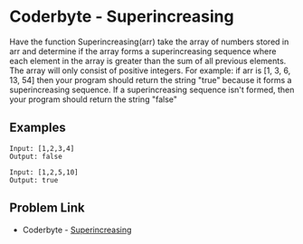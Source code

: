# Coderbyte - Superincreasing

Have the function Superincreasing(arr) take the array of numbers stored in arr and determine if the array forms a superincreasing sequence where each element in the array is greater than the sum of all previous elements. The array will only consist of positive integers. For example: if arr is [1, 3, 6, 13, 54] then your program should return the string "true" because it forms a superincreasing sequence. If a superincreasing sequence isn't formed, then your program should return the string "false"

## Examples

```
Input: [1,2,3,4]
Output: false
```

```
Input: [1,2,5,10]
Output: true
```

## Problem Link

- Coderbyte - [Superincreasing](https://coderbyte.com/editor/Superincreasing:JavaScript)
